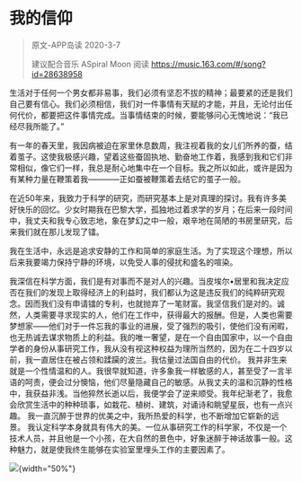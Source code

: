 # 我的信仰

> 原文-APP岛读 2020-3-7
>
> 建议配合音乐 ASpiral Moon 阅读 https://music.163.com/#/song?id=28638958

生活对于任何一个男女都非易事，我们必须有坚忍不拔的精神；最要紧的还是我们自己要有信心。我们必须相信，我们对一件事情有天赋的才能，并且，无论付出任何代价，都要把这件事情完成。当事情结束的时候，要能够问心无愧地说：“我已经尽我所能了。”

有一年的春天里，我因病被迫在家里休息数周，我注视着我的女儿们所养的蚕，结着茧子。这使我极感兴趣，望着这些蚕固执地、勤奋地工作着，我感到我和它们非常相似，像它们一样，我总是耐心地集中在一个目标。我之所以如此，或许是因为有某种力量在鞭策着我————正如蚕被鞭策着去结它的茧子一般。

在近50年来，我致力于科学的研究，而研究基本上是对真理的探讨。我有许多美好快乐的回忆。少女时期我在巴黎大学，孤独地过着求学的岁月；在后来一段时间中，我丈夫和我专心致志地，象在梦幻之中一般，艰辛地在简陋的书房里研究，后来我们就在那儿发现了镭。

我在生活中，永远是追求安静的工作和简单的家庭生活。为了实现这个理想，所以后来我要竭力保持宁静的环境，以免受人事的侵扰和盛名的喧染。

我深信在科学方面，我们是有对事而不是对人的兴趣。当皮埃尔•居里和我决定应否在我们的发现上取得经济上的利益时，我们都认为这是违反我们的纯粹研究观念。因而我们没有申请镭的专利，也就抛弃了一笔财富。我坚信我们是对的。诚然，人类需要寻求现实的人，他们在工作中，获得最大的报酬。但是，人类也需要梦想家——他们对于一件忘我的事业的进展，受了强烈的吸引，使他们没有闲暇，也无热诚去谋求物质上的利益。我的唯一奢望，是在一个自由国家中，以一个自由学者的身份从事研究工作，我从没有视这种权益为理所当然的，因为在二十四岁以前，我一直居住在被占领和蹂躏的波兰。我估量过法国自由的代价。
我并非生来就是一个性情温和的人。我很早就知道，许多象我一样敏感的人，甚至受了一言半语的呵责，便会过分懊恼，他们尽量隐藏自己的敏感。从我丈夫的温和沉静的性格中，我获益非浅。当他猝然长逝以后，我便学会了逆来顺受。我年纪渐老了，我愈会欣赏生活中的种种琐事，如栽花、植树、建筑，对诵诗和眺望星辰，也有一点兴趣。
我一直沉醉于世界的优美之中，我所热爱的科学，也不断增加它崭新的远景。
我认定科学本身就具有伟大的美。一位从事研究工作的科学家，不仅是一个技术人员，并且他是一个小孩，在大自然的景色中，好象迷醉于神话故事一般。这种魅力，就是使我终生能够在实验室里埋头工作的主要因素了。


![](./media/我的信仰.jpg){width="50%"}